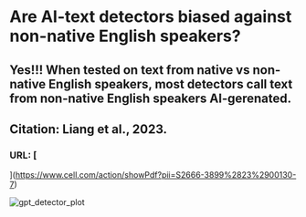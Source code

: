 # Are AI-text detectors biased against non-native English speakers? 
## Yes!!! When tested on text from native vs non-native English speakers, most detectors call text from non-native English speakers AI-gerenated. 

## Citation: Liang et al., 2023. 
### URL: [
](https://www.cell.com/action/showPdf?pii=S2666-3899%2823%2900130-7)

![gpt_detector_plot](https://github.com/sejaldavla/Data-Visualization-Projects/assets/77356703/6a35d37d-94e0-4a45-9428-143f3d9b3a95)

